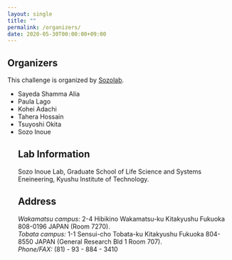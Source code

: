 ```yaml
---
layout: single
title: ""
permalink: /organizers/
date: 2020-05-30T00:00:00+09:00
---
```


## Organizers
This challenge is organized by [Sozolab](https://sozolab.jp/).
<ul>
<li>Sayeda Shamma Alia</li>
<li>Paula Lago</li>
<li>Kohei Adachi</li>
<li>Tahera Hossain</li>
<li>Tsuyoshi Okita</li>
<li>Sozo Inoue</li>

## Lab Information
Sozo Inoue Lab, Graduate School of Life Science and Systems Eneineering, Kyushu Institute of Technology.

## Address
*Wakamatsu campus:* 2-4 Hibikino Wakamatsu-ku Kitakyushu Fukuoka 808-0196 JAPAN (Room 7270).  
*Tobata campus:* 1-1 Sensui-cho Tobata-ku Kitakyushu Fukuoka 804-8550 JAPAN (General Research Bld 1 Room 707).  
*Phone/FAX:* (81) - 93 - 884 - 3410
